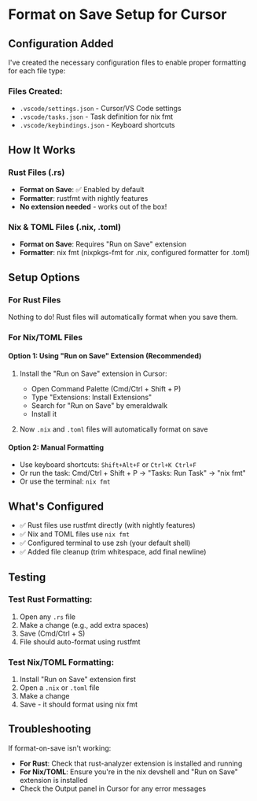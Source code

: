 # Format on Save Setup for Cursor

## Configuration Added

I've created the necessary configuration files to enable proper formatting for each file type:

### Files Created:
- `.vscode/settings.json` - Cursor/VS Code settings
- `.vscode/tasks.json` - Task definition for nix fmt
- `.vscode/keybindings.json` - Keyboard shortcuts

## How It Works

### Rust Files (.rs)
- **Format on Save**: ✅ Enabled by default
- **Formatter**: rustfmt with nightly features
- **No extension needed** - works out of the box!

### Nix & TOML Files (.nix, .toml)
- **Format on Save**: Requires "Run on Save" extension
- **Formatter**: nix fmt (nixpkgs-fmt for .nix, configured formatter for .toml)

## Setup Options

### For Rust Files
Nothing to do! Rust files will automatically format when you save them.

### For Nix/TOML Files

#### Option 1: Using "Run on Save" Extension (Recommended)
1. Install the "Run on Save" extension in Cursor:
   - Open Command Palette (Cmd/Ctrl + Shift + P)
   - Type "Extensions: Install Extensions"
   - Search for "Run on Save" by emeraldwalk
   - Install it

2. Now `.nix` and `.toml` files will automatically format on save

#### Option 2: Manual Formatting
- Use keyboard shortcuts: `Shift+Alt+F` or `Ctrl+K Ctrl+F`
- Or run the task: Cmd/Ctrl + Shift + P → "Tasks: Run Task" → "nix fmt"
- Or use the terminal: `nix fmt`

## What's Configured

- ✅ Rust files use rustfmt directly (with nightly features)
- ✅ Nix and TOML files use `nix fmt`
- ✅ Configured terminal to use zsh (your default shell)
- ✅ Added file cleanup (trim whitespace, add final newline)

## Testing

### Test Rust Formatting:
1. Open any `.rs` file
2. Make a change (e.g., add extra spaces)
3. Save (Cmd/Ctrl + S)
4. File should auto-format using rustfmt

### Test Nix/TOML Formatting:
1. Install "Run on Save" extension first
2. Open a `.nix` or `.toml` file
3. Make a change
4. Save - it should format using nix fmt

## Troubleshooting

If format-on-save isn't working:
- **For Rust**: Check that rust-analyzer extension is installed and running
- **For Nix/TOML**: Ensure you're in the nix devshell and "Run on Save" extension is installed
- Check the Output panel in Cursor for any error messages

